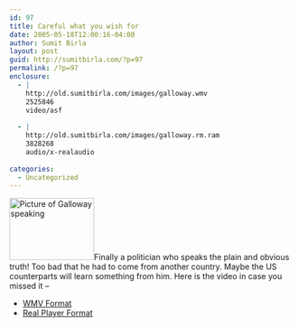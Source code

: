 ```yaml
---
id: 97
title: Careful what you wish for
date: 2005-05-18T12:00:16-04:00
author: Sumit Birla
layout: post
guid: http://sumitbirla.com/?p=97
permalink: /?p=97
enclosure:
  - |
    http://old.sumitbirla.com/images/galloway.wmv
    2525846
    video/asf
    
  - |
    http://old.sumitbirla.com/images/galloway.rm.ram
    3828268
    audio/x-realaudio
    
categories:
  - Uncategorized
---
```

[<img class="alignright" src="http://sumit-old.tampahost.net/images/galloway.jpg" alt="Picture of Galloway speaking" width="150" height="110" />](http://sumit-old.tampahost.net/images/galloway.wmv)Finally a politician who speaks the plain and obvious truth! Too bad that he had to come from another country. Maybe the US counterparts will learn something from him. Here is the video in case you missed it &#8211;

  * [WMV Format](http://sumit-old.tampahost.net/images/galloway.wmv)
  * [Real Player Format](http://sumit-old.tampahost.net/images/galloway.rm.ram)